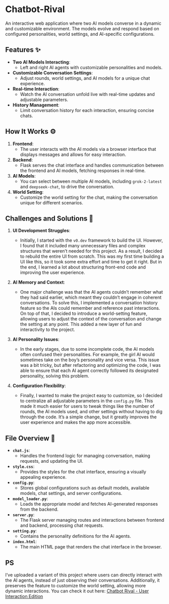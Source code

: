 # Chatbot-Rival

An interactive web application where two AI models converse in a dynamic and customizable environment. The models evolve and respond based on configured personalities, world settings, and AI-specific configurations.

## Features ✨

- **Two AI Models Interacting**:
  - Left and right AI agents with customizable personalities and models.
- **Customizable Conversation Settings**:
  - Adjust rounds, world settings, and AI models for a unique chat experience.
- **Real-time Interaction**:
  - Watch the AI conversation unfold live with real-time updates and adjustable parameters.
- **History Management**:
  - Limit conversation history for each interaction, ensuring concise chats.

## How It Works ⚙️

1. **Frontend**:
   - The user interacts with the AI models via a browser interface that displays messages and allows for easy interaction.
2. **Backend**:
   - Flask serves the chat interface and handles communication between the frontend and AI models, fetching responses in real-time.
3. **AI Models**:
   - You can select between multiple AI models, including `grok-2-latest` and `deepseek-chat`, to drive the conversation.
4. **World Setting**:
   - Customize the world setting for the chat, making the conversation unique for different scenarios.

## Challenges and Solutions 🧩

1. **UI Development Struggles**:
   - Initially, I started with the `v0.dev` framework to build the UI. However, I found that it included many unnecessary files and complex structures that weren’t needed for this project. As a result, I decided to rebuild the entire UI from scratch. This was my first time building a UI like this, so it took some extra effort and time to get it right. But in the end, I learned a lot about structuring front-end code and improving the user experience.

2. **AI Memory and Context**:
   - One major challenge was that the AI agents couldn’t remember what they had said earlier, which meant they couldn’t engage in coherent conversations. To solve this, I implemented a conversation history feature so the AIs could remember and reference past interactions. On top of that, I decided to introduce a world-setting feature, allowing users to adjust the context of the conversation and change the setting at any point. This added a new layer of fun and interactivity to the project.

3. **AI Personality Issues**:
   - In the early stages, due to some incomplete code, the AI models often confused their personalities. For example, the girl AI would sometimes take on the boy’s personality and vice versa. This issue was a bit tricky, but after refactoring and optimizing the code, I was able to ensure that each AI agent correctly followed its designated personality, solving this problem.

4. **Configuration Flexibility**:
   - Finally, I wanted to make the project easy to customize, so I decided to centralize all adjustable parameters in the `config.py` file. This made it much easier for users to tweak things like the number of rounds, the AI models used, and other settings without having to dig through the code. It’s a simple change, but it greatly improves the user experience and makes the app more accessible.

## File Overview 📂

- **`chat.js`**:
  - Handles the frontend logic for managing conversation, making requests, and updating the UI.
- **`style.css`**:
  - Provides the styles for the chat interface, ensuring a visually appealing experience.
- **`config.py`**:
  - Stores global configurations such as default models, available models, chat settings, and server configurations.
- **`model_loader.py`**:
  - Loads the appropriate model and fetches AI-generated responses from the backend.
- **`server.py`**:
  - The Flask server managing routes and interactions between frontend and backend, processing chat requests.
- **`setting.py`**:
  - Contains the personality definitions for the AI agents.
- **`index.html`**:
  - The main HTML page that renders the chat interface in the browser.

## PS

I’ve uploaded a variant of this project where users can directly interact with the AI agents, instead of just observing their conversations. Additionally, it preserves the feature to customize the world setting, allowing more dynamic interactions. You can check it out here: [Chatbot Rival - User Interaction Edition](https://github.com/Raytengo/Chatbot)

